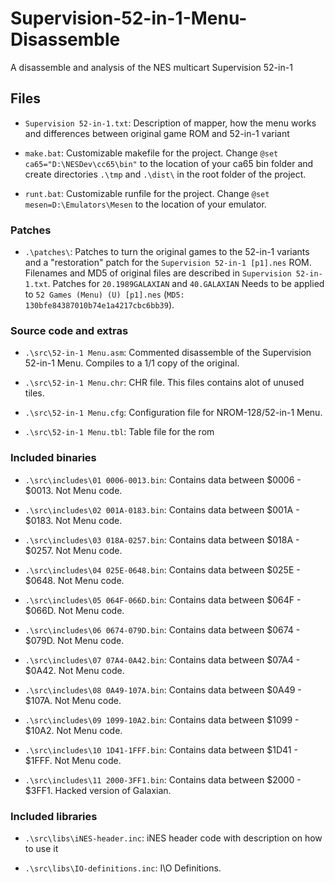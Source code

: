 # Supervision-52-in-1-Menu-Disassemble

A disassemble and analysis of the NES multicart Supervision 52-in-1



## Files

* `Supervision 52-in-1.txt`:
Description of mapper, how the menu works and differences between original game ROM and 52-in-1 variant

* `make.bat`:
Customizable makefile for the project. Change `@set ca65="D:\NESDev\cc65\bin"` to the location of your ca65 bin folder and create directories `.\tmp` and `.\dist\` in the root folder of the project.

* `runt.bat`:
Customizable runfile for the project. Change `@set mesen=D:\Emulators\Mesen` to the location of your emulator.


### Patches
* `.\patches\`:
Patches to turn the original games to the 52-in-1 variants and a "restoration" patch for the `Supervision 52-in-1 [p1].nes` ROM.
Filenames and MD5 of original files are described in `Supervision 52-in-1.txt`.
Patches for `20.1989GALAXIAN` and `40.GALAXIAN` Needs to be applied to `52 Games (Menu) (U) [p1].nes` (`MD5: 130bfe84387010b74e1a4217cbc6bb39`).


### Source code and extras
* `.\src\52-in-1 Menu.asm`:
Commented disassemble of the Supervision 52-in-1 Menu. Compiles to a 1/1 copy of the original.

* `.\src\52-in-1 Menu.chr`:
CHR file. This files contains alot of unused tiles.

* `.\src\52-in-1 Menu.cfg`:
Configuration file for NROM-128/52-in-1 Menu.

* `.\src\52-in-1 Menu.tbl`:
Table file for the rom


### Included binaries
* `.\src\includes\01 0006-0013.bin`:
Contains data between $0006 - $0013. Not Menu code.

* `.\src\includes\02 001A-0183.bin`:
Contains data between $001A - $0183. Not Menu code.

* `.\src\includes\03 018A-0257.bin`:
Contains data between $018A - $0257. Not Menu code.

* `.\src\includes\04 025E-0648.bin`:
Contains data between $025E - $0648. Not Menu code.

* `.\src\includes\05 064F-066D.bin`:
Contains data between $064F - $066D. Not Menu code.

* `.\src\includes\06 0674-079D.bin`:
Contains data between $0674 - $079D. Not Menu code.

* `.\src\includes\07 07A4-0A42.bin`:
Contains data between $07A4 - $0A42. Not Menu code.

* `.\src\includes\08 0A49-107A.bin`:
Contains data between $0A49 - $107A. Not Menu code.

* `.\src\includes\09 1099-10A2.bin`:
Contains data between $1099 - $10A2. Not Menu code.

* `.\src\includes\10 1D41-1FFF.bin`:
Contains data between $1D41 - $1FFF. Not Menu code.

* `.\src\includes\11 2000-3FF1.bin`:
Contains data between $2000 - $3FF1. Hacked version of Galaxian.


### Included libraries
* `.\src\libs\iNES-header.inc`:
iNES header code with description on how to use it

* `.\src\libs\IO-definitions.inc`:
I\O Definitions.
